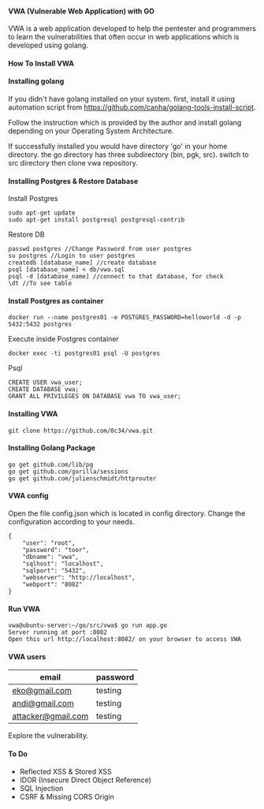 #### VWA (Vulnerable Web Application) with GO 
VWA is a web application developed to help the pentester and programmers to learn the vulnerabilities that often occur in web applications which is developed using golang.

#### How To Install VWA

#### Installing golang
If you didn't have golang installed on your system. first, install it using automation script from https://github.com/canha/golang-tools-install-script.

Follow the instruction which is provided by the author and install golang depending on your Operating System Architecture.

If successfully installed you would have directory 'go' in your home directory. the go directory has three subdirectory (bin, pgk, src). switch to src directory then clone vwa repository. 

#### Installing Postgres & Restore Database
Install Postgres
```
sudo apt-get update
sudo apt-get install postgresql postgresql-contrib
```
Restore DB
```
passwd postgres //Change Password from user postgres
su postgres //Login to user postgres
createdb [database_name] //create database
psql [database_name] < db/vwa.sql
psql -d [database_name] //connect to that database, for check
\dt //To see table
```
#### Install Postgres as container
```
docker run --name postgres01 -e POSTGRES_PASSWORD=helloworld -d -p 5432:5432 postgres
```
Execute inside Postgres container
```
docker exec -ti postgres01 psql -U postgres
```
Psql
```
CREATE USER vwa_user;
CREATE DATABASE vwa;
GRANT ALL PRIVILEGES ON DATABASE vwa TO vwa_user;
```

#### Installing VWA
```
git clone https://github.com/0c34/vwa.git

```
#### Installing Golang Package
```
go get github.com/lib/pq
go get github.com/gorilla/sessions
go get github.com/julienschmidt/httprouter
```

#### VWA config
Open the file config.json which is located in config directory. Change the configuration according to your needs.

```
{
    "user": "root",
    "password": "toor",
    "dbname": "vwa",
    "sqlhost": "localhost",
    "sqlport": "5432",
    "webserver": "http://localhost",
    "webport": "8082"
}
```

#### Run VWA
```
vwa@ubuntu-server:~/go/src/vwa$ go run app.go
Server running at port :8082
Open this url http://localhost:8082/ on your browser to access VWA
```

#### VWA users

|		email		| password	|
|-------------------|-----------|
| eko@gmail.com		| testing	|
| andi@gmail.com	| testing	|
| attacker@gmail.com| testing	|

Explore the vulnerability.

#### To Do

* Reflected XSS & Stored XSS
* IDOR (Insecure Direct Object Reference)
* SQL Injection
* CSRF & Missing CORS Origin
